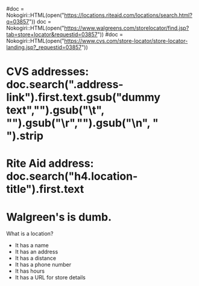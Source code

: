 #doc = Nokogiri::HTML(open("https://locations.riteaid.com/locations/search.html?q=03857"))
doc = Nokogiri::HTML(open("https://www.walgreens.com/storelocator/find.jsp?tab=store+locator&requestid=03857"))
#doc = Nokogiri::HTML(open("https://www.cvs.com/store-locator/store-locator-landing.jsp?_requestid=03857"))



# CVS addresses: doc.search(".address-link").first.text.gsub("dummy text","").gsub("\t", "").gsub("\r","").gsub("\n", " ").strip
# Rite Aid address: doc.search("h4.location-title").first.text
# Walgreen's is dumb.

What is a location?
- It has a name
- It has an address
- It has a distance
- It has a phone number
- It has hours
- It has a URL for store details